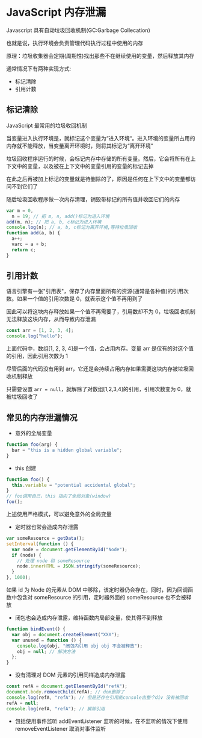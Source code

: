 # JavaScript 内存泄漏

Javascript 具有自动垃圾回收机制(GC:Garbage Collecation)

也就是说，执行环境会负责管理代码执行过程中使用的内存

原理：垃圾收集器会定期(周期性)找出那些不在继续使用的变量，然后释放其内存

通常情况下有两种实现方式:

- 标记清除
- 引用计数

## 标记清除

JavaScript 最常用的垃圾收回机制

当变量进入执行环境是，就标记这个变量为“进入环境“。进入环境的变量所占用的内存就不能释放，当变量离开环境时，则将其标记为“离开环境”

垃圾回收程序运行的时候，会标记内存中存储的所有变量。然后，它会将所有在上下文中的变量，以及被在上下文中的变量引用的变量的标记去掉

在此之后再被加上标记的变量就是待删除的了，原因是任何在上下文中的变量都访问不到它们了

随后垃圾回收程序做一次内存清理，销毁带标记的所有值并收回它们的内存

```js
var m = 0,
  n = 19; // 把 m, n, add()标记为进入环境
add(m, n); // 把 a, b, c标记为进入环境
console.log(n); // a, b, c标记为离开环境,等待垃圾回收
function add(a, b) {
  a++;
  varc = a + b;
  return c;
}
```

## 引用计数

语言引擎有一张"引用表"，保存了内存里面所有的资源(通常是各种值)的引用次数。如果一个值的引用次数是 0，就表示这个值不再用到了

因此可以将这块内存释放如果一个值不再需要了，引用数却不为 0，垃圾回收机制无法释放这块内存，从而导致内存泄漏

```js
const arr = [1, 2, 3, 4];
console.log("hello");
```

上面代码中，数组[1, 2, 3, 4]是一个值，会占用内存。变量 arr 是仅有的对这个值的引用，因此引用次数为 1

尽管后面的代码没有用到 arr，它还是会持续占用内存如果需要这块内存被垃圾回收机制释放

只需要设置 `arr = null`，就解除了对数组[1,2,3,4]的引用，引用次数变为 0，就被垃圾回收了

## 常见的内存泄漏情况

- 意外的全局变量

```js
function foo(arg) {
  bar = "this is a hidden global variable";
}
```

- this 创建

```js
function foo() {
  this.variable = "potential accidental global";
}
// foo调用自己，this 指向了全局对象(window)
foo();
```

上述使用严格模式，可以避免意外的全局变量

- 定时器也常会造成内存泄露

```js
var someResource = getData();
setInterval(function () {
  var node = document.getElementById("Node");
  if (node) {
    // 处理 node 和 someResource
    node.innerHTML = JSON.stringify(someResource);
  }
}, 1000);
```

如果 id 为 Node 的元素从 DOM 中移除，该定时器仍会存在，同时，因为回调函数中包含对 someResource 的引用，定时器外面的 someResource 也不会被释放

- 闭包也会造成内存泄露，维持函数内局部变量，使其得不到释放

```js
function bindEvent() {
  var obj = document.createElement("XXX");
  var unused = function () {
    console.log(obj, "闭包内引用 obj obj 不会被释放");
    obj = null; // 解决方法
  };
}
```

- 没有清理对 DOM 元素的引用同样造成内存泄露

```js
const refA = document.getElementById("refA");
document.body.removeChild(refA); // dom删除了
console.log(refA, "refA"); // 但是还存在引用能console出整个div 没有被回收
refA = null;
console.log(refA, "refA"); // 解除引用
```

- 包括使用事件监听 addEventListener 监听的时候，在不监听的情况下使用 removeEventListener 取消对事件监听
